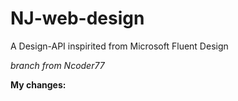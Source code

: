 # NJ-web-design
A Design-API inspirited from Microsoft Fluent Design

*branch from Ncoder77*

**My changes:**  